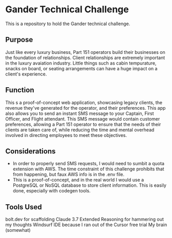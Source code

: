 # Gander Technical Challenge
This is a repository to hold the Gander technical challenge.

## Purpose
Just like every luxury business, Part 151 operators build their businesses on the foundation of relationships. Client relationships are extremely important in the luxury avaiation industry. Little things such as cabin tempurature, snacks on board,
or seating arrangements can have a huge impact on a client's experience.

## Function
This s a proof-of-concept web application, showcasing legacy clients, the revenue they've generated for the operator, and their preferences. This app also allows you to send an instant SMS message to your Captain, First Officer, and Flight
attendant. This SMS message would contain customer preferences, allowing a Part 151 operator to ensure that the needs of their clients are taken care of, while reducing the time and mental overhead involved in directing employees to meet these
objectives.

## Considerations
- In order to properly send SMS requests, I would need to sumbit a quota extension with AWS. The time constraint of this challenge prohibits that from happening, but faux AWS info is in the .env file.
- This is a proof-of-concept, and in the real world I would use a PostgreSQL or NoSQL database to store client information. This is easily done, especially with codegen tools.

## Tools Used
bolt.dev for scaffolding
Claude 3.7 Extended Reasoning for hammering out my thoughts
Windsurf IDE because I ran out of the Cursor free trial
My brain (somewhat)
